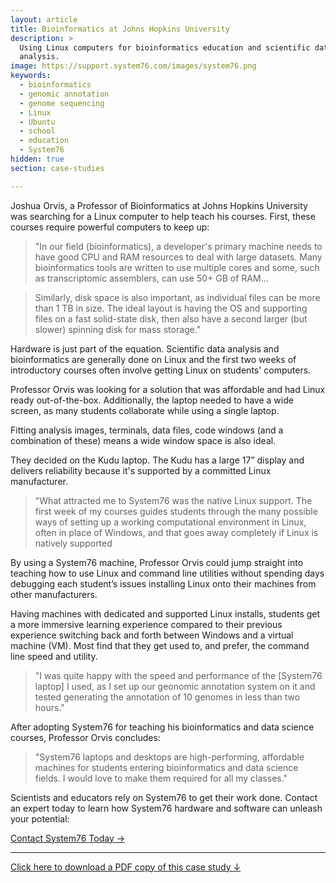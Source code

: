 ```yaml
---
layout: article
title: Bioinformatics at Johns Hopkins University
description: >
  Using Linux computers for bioinformatics education and scientific data 
  analysis.
image: https://support.system76.com/images/system76.png
keywords:
  - bioinformatics
  - genomic annotation
  - genome sequencing
  - Linux
  - Ubuntu
  - school
  - education
  - System76
hidden: true
section: case-studies

---
```


Joshua Orvis, a Professor of Bioinformatics at Johns Hopkins University was 
searching for a Linux computer to help teach his courses. First, these courses 
require powerful computers to keep up:

> "In our field (bioinformatics), a developer's primary machine needs to have 
> good CPU and RAM resources to deal with large datasets. Many bioinformatics 
> tools are written to use multiple cores and some, such as transcriptomic 
> assemblers, can use 50+ GB of RAM...

> Similarly, disk space is also important, as individual files can be more than 
> 1 TB in size. The ideal layout is having the OS and supporting files on a fast 
> solid-state disk, then also have a second larger (but slower) spinning disk 
> for mass storage."

Hardware is just part of the equation. Scientific data analysis and 
bioinformatics are generally done on Linux and the first two weeks of 
introductory courses often involve getting Linux on students' computers.

Professor Orvis was looking for a solution that was affordable and had Linux 
ready out-of-the-box. Additionally, the laptop needed to have a wide screen, 
as many students collaborate while using a single laptop.

Fitting analysis images, terminals, data files, code windows (and a 
combination of these) means a wide window space is also ideal.

They decided on the Kudu laptop. The Kudu has a large 17” display and delivers 
reliability because it's supported by a committed Linux manufacturer.

> "What attracted me to System76 was the native Linux support. The first week 
> of my courses guides students through the many possible ways of setting up a 
> working computational environment in Linux, often in place of Windows, and 
> that goes away completely if Linux is natively supported

By using a System76 machine, Professor Orvis could jump straight into 
teaching how to use Linux and command line utilities without spending days 
debugging each student’s issues installing Linux onto their machines from 
other manufacturers.

Having machines with dedicated and supported Linux installs, students get a 
more immersive learning experience compared to their previous experience 
switching back and forth between Windows and a virtual machine (VM).  Most 
find that they get used to, and prefer, the command line speed and utility.

> "I was quite happy with the speed and performance of the [System76 laptop] I 
> used, as I set up our geonomic annotation system on it and tested generating 
> the annotation of 10 genomes in less than two hours."

After adopting System76 for teaching his bioinformatics and data science 
courses,  Professor Orvis concludes:

> "System76 laptops and desktops are high-performing, affordable machines for 
> students entering bioinformatics and data science fields. I would love to 
> make them required for all my classes."

Scientists and educators rely on System76 to get their work done. Contact an 
expert today to learn how System76 hardware and software can unleash your 
potential: 

[Contact System76 Today →](https://system76.com/contact/)

---

[Click here to download a PDF copy of this case study ↓](https://github.com/system76/docs/raw/gh-pages/pdfs/case-studies/system76-case-study_bioinformatics-joshua-orvis-johns-hopkins.pdf)
